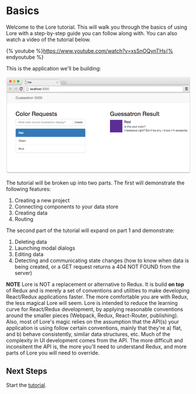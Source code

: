 # Basics

Welcome to the Lore tutorial.  This will walk you through the basics of using Lore with a step-by-step guide you can 
follow along with.  You can also watch a video of the tutorial below.

{% youtube %}https://www.youtube.com/watch?v=xsSnOQynTHs{% endyoutube %}

This is the application we'll be building:

![Lore Tutorial App](../../images/step14-visual.png)

The tutorial will be broken up into two parts.  The first will demonstrate the following features:

1. Creating a new project
2. Connecting components to your data store
3. Creating data
4. Routing

The second part of the tutorial will expand on part 1 and demonstrate:

1. Deleting data
2. Launching modal dialogs
3. Editing data
4. Detecting and communicating state changes (how to know when data is being created, or a GET request returns a 
404 NOT FOUND from the server)

**NOTE** Lore is NOT a replacement or alternative to Redux.  It is build **on top** of Redux and is merely a set of 
conventions and utilities to make developing React/Redux applications faster. The more comfortable you are with Redux, 
the less magical Lore will seem. Lore is intended to reduce the learning curve for React/Redux development, by applying
reasonable conventions around the smaller pieces (Webpack, Redux, React-Router, publishing). Also, most of Lore's magic
relies on the assumption that the API(s) your application is using follow certain conventions, mainly that they're 
a) flat, and b) behave consistently, similar data structures, etc. Much of the complexity in UI development comes from
the API.  The more difficult and inconsitent the API is, the more you'll need to understand Redux, and more parts of
Lore you will need to override.

## Next Steps

Start the [tutorial](./Step0a.md).
